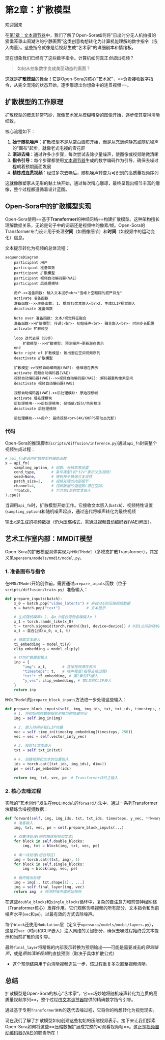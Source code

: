 # 第2章：扩散模型

欢迎回来

在[第1章：文本调节器](01_text_conditioners_.md)中，我们了解了Open-Sora如何将"日出时分无人机拍摄的雾霭笼罩山间湖泊的宁静画面"这类创意构想转化为计算机能理解的数字指令（嵌入向量）。这些指令就像是给视频生成"艺术家"的详细剧本和情绪板。

现在想象我们已经有了这些数字指令。计算机如何真正*创造*出视频？

> 如何从抽象数字变成美丽动态的画面？

这就是**扩散模型**的舞台！它是Open-Sora的核心"艺术家"，==负责接收数字指令，从完全混沌的状态开始，逐步雕琢出你想象中的连贯视频==。

## 扩散模型的工作原理

扩散模型的概念非常巧妙，就像艺术家从模糊嘈杂的图像开始，逐步使其变得清晰细致。

核心流程如下：

1. **始于随机噪声**：扩散模型不是从空白画布开始，而是从充满纯静态或随机噪声的"画布"起步，就像老式电视的雪花屏
2. **渐进去噪**：通过许多小步骤，每次尝试去除少量噪声，使图像或视频略微清晰
3. **指令引导**：每个步骤都使用[文本调节器](01_text_conditioners_.md)生成的数字编码作为引导，确保去噪过程朝着预期画面发展
4. **精炼成连贯视频**：经过多次去噪后，随机噪声转变为可识别的高质量视频序列

这就像雕塑家从无形的黏土块开始，通过每次精心雕琢，最终呈现出细节丰富的雕像，整个过程都遵循着设计蓝图。

## Open-Sora中的扩散模型实现

Open-Sora使用==基于**Transformer**的神经网络==构建扩散模型。这种架构擅长理解数据关系，无论是句子中的词语还是视频中的像素/帧。Open-Sora的Transformer专门设计用于处理**空间**（如图像细节）和**时间**（如视频中的运动变化）信息。

文本提示转化为视频的总体流程：

```mermaid
sequenceDiagram
    participant 用户
    participant 准备函数
    participant 扩散模型
    participant 视频自动编码器(VAE)
    participant 后处理模块

    用户->>准备函数: 输入文本提示<br>"雪峰上空翱翔的威严巨龙"
    activate 准备函数
    准备函数-->>准备函数: 1. 提取T5文本嵌入<br>2. 生成CLIP视觉嵌入
    deactivate 准备函数

    Note over 准备函数: 文本/视觉特征融合
    准备函数->>扩散模型: 传递:<br>- 初始噪声<br>- 融合嵌入<br>- 时间步长配置
    activate 扩散模型

    loop 迭代去噪（50步）
        扩散模型-->>扩散模型: 预测噪声→更新潜在表示
    end
    Note right of 扩散模型: 输出潜在空间视频序列
    deactivate 扩散模型

    扩散模型->>视频自动编码器(VAE): 低维潜在表示
    activate 视频自动编码器(VAE)
    视频自动编码器(VAE)-->>视频自动编码器(VAE): 解码器重构像素空间
    deactivate 视频自动编码器(VAE)

    视频自动编码器(VAE)->>后处理模块: 原始视频帧
    activate 后处理模块
    后处理模块-->>后处理模块: 帧插值/超分/色彩校正
    deactivate 后处理模块

    后处理模块-->>用户: 最终视频<br>(4K/60FPS带动态光影)

```

### 代码

Open-Sora的推理脚本(`scripts/diffusion/inference.py`)通过`api_fn`封装整个视频生成过程：

```python
# api_fn是调用扩散模型的辅助函数
x = api_fn(
    sampling_option, # 帧数、分辨率等设置
    cond_type,       # 条件类型(如"t2v"表示文生视频)
    seed=None,       # 随机种子确保可复现性
    patch_size=2,    # 视频处理的内部细节
    channel=4,       # 视频数据的通道数(潜在空间)
    **batch,         # 包含第1章的文本嵌入
).cpu()
```

当调用`api_fn`时，扩散模型开始工作。它接收文本嵌入(`batch`)、视频特性设置(`sampling_option`)和随机噪声起点，通过迭代将噪声转化为最终视频

输出`x`是生成的视频数据（仍为压缩格式，需通过[视频自动编码器(VAE)](03_video_autoencoder__vae__.md)解压）。

## 艺术工作室内部：MMDiT模型

Open-Sora的扩散模型具体实现为`MMDiTModel`（多模态扩散Transformer），其定义见`opensora/models/mmdit/model.py`。

### 1. 准备画布与指令

在`MMDiTModel`开始创作前，需要通过`prepare_inputs`函数（位于`scripts/diffusion/train.py`）准备输入：

```python
def prepare_inputs(batch):
    x_0 = batch.pop("video_latents") # 来自VAE的压缩视频数据
    y = batch.pop("text")            # 文本提示
    
    # 生成随机噪声x_1，与x_0混合得到含噪输入x_t
    x_1 = torch.randn_like(x_0)
    t = torch.sigmoid(torch.randn((bs), device=device)) # 0到1之间的随机时间步
    x_t = 混合公式(x_0, x_1, t)

    # 获取文本嵌入
    t5_embedding = model_t5(y)
    clip_embedding = model_clip(y)

    # 打包扩散模型输入
    inp = {
        "img": x_t,       # 含噪视频潜在表示
        "timesteps": t,   # 噪声程度(指导去噪过程)
        "txt": t5_embedding, # 第1章的T5嵌入
        "y_vec": clip_embedding, # 第1章的CLIP嵌入
    }
    return inp
```

`MMDiTModel`的`prepare_block_inputs`方法进一步处理这些输入：

```python
def prepare_block_inputs(self, img, img_ids, txt, txt_ids, timesteps, y_vec, **kwargs):
    # 1. 将初始视频数据投影到模型的隐藏空间
    img = self.img_in(img)
    
    # 2. 嵌入时间步和CLIP向量
    vec = self.time_in(timestep_embedding(timesteps, 256))
    vec = vec + self.vector_in(y_vec)
    
    # 3. 投影T5文本嵌入
    txt = self.txt_in(txt)
    
    # 4. 创建视频和文本的位置嵌入
    ids = torch.cat((txt_ids, img_ids), dim=1)
    pe = self.pe_embedder(ids)
    
    return img, txt, vec, pe  # Transformer块的主输入
```

### 2. 核心去噪过程

实际的"艺术创作"发生在`MMDiTModel`的`forward`方法中，通过一系列Transformer块精炼含噪视频数据：

```python
def forward(self, img, img_ids, txt, txt_ids, timesteps, y_vec, **kwargs):
    # 准备输入
    img, txt, vec, pe = self.prepare_block_inputs(...)
    
    # 双重块处理(同时精炼视频和文本)
    for block in self.double_blocks:
        img, txt = block(img, txt, vec, pe)
    
    # 单一块处理(组合特征)
    img = torch.cat((txt, img), 1)
    for block in self.single_blocks:
        img = block(img, vec, pe)
    
    # 最终输出处理
    img = img[:, txt.shape[1]:, ...]
    img = self.final_layer(img, vec)
    return img  # 预测的噪声或原始视频
```

在这些`double_blocks`和`single_blocks`循环中，复杂的自注意力和前馈神经网络（Transformer核心）发挥作用。它们观察含噪视频的所有部分、文本指令和当前噪声水平(`vec`和`pe`)，以最有效的方式去除噪声。

每个`block`还使用`Modulation`层（定义于`opensora/models/mmdit/layers.py`），这是将`vec`（时间和CLIP嵌入）注入网络的关键部分，确保去噪过程始终受文本提示和当前扩散阶段引导。

最终`final_layer`将精炼的内部表示转换为预期输出——可能是需要减去的*预测噪声*，或是*原始清晰视频*的直接预测（取决于具体扩散公式）

- 这个预测结果用于向清晰视频迈进一步，该过程重复多次直至视频清晰。

## 总结

扩散模型是Open-Sora的核心"艺术家"，它==巧妙地将随机噪声转化为连贯的高质量视频序列==，整个过程由[文本调节器](01_text_conditioners_.md)提供的精确数字指令引导。

通过基于专用`Transformer架构`的迭代去噪过程，它将你的构想转化为视觉现实。

现在我们了解了扩散模型如何创建这些初始的压缩视频表示，接下来让我们探索Open-Sora如何将这些==压缩数据扩展成完整的可观看视频帧==。这正是[视频自动编码器(VAE)](03_video_autoencoder__vae__.md)的职责所在！

